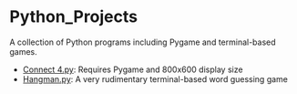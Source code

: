 # Python_Projects
A collection of Python programs including Pygame and terminal-based games.</br>
* [Connect 4.py](https://github.com/Pranangel/Python_Projects/blob/08d8a24348ef2f3174394c02e8c32c59805ddab6/Connect%204): Requires Pygame and 800x600 display size
* [Hangman.py](https://github.com/Pranangel/Python_Projects/blob/34b98eec8539eeb07273eef06182494da8baf22f/Hangman): A very rudimentary terminal-based word guessing game
